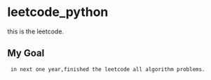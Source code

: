 # leetcode_python
this is the leetcode.

## My Goal

```
 in next one year,finished the leetcode all algorithm problems.
```
